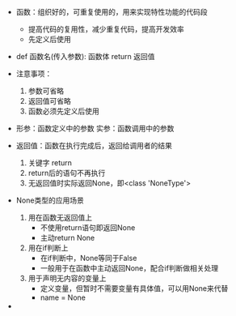 - 函数：组织好的，可重复使用的，用来实现特性功能的代码段
	- 提高代码的复用性，减少重复代码，提高开发效率
	- 先定义后使用

- def 函数名(传入参数):
	  函数体
	  return 返回值

- 注意事项：
	1. 参数可省略
	2. 返回值可省略
	3. 函数必须先定义后使用

- 形参：函数定义中的参数
  实参：函数调用中的参数

- 返回值：函数在执行完成后，返回给调用者的结果
	1. 关键字 return
	2. return后的语句不再执行
	3. 无返回值时实际返回None，即<class 'NoneType'>

- None类型的应用场景
	1. 用在函数无返回值上
		- 不使用return语句即返回None
		- 主动return None
	2. 用在if判断上
		- 在if判断中，None等同于False
		- 一般用于在函数中主动返回None，配合if判断做相关处理
	3. 用于声明无内容的变量上
		- 定义变量，但暂时不需要变量有具体值，可以用None来代替
		- name = None
- 

